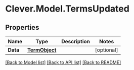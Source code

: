 # Clever.Model.TermsUpdated
## Properties

Name | Type | Description | Notes
------------ | ------------- | ------------- | -------------
**Data** | [**TermObject**](TermObject.md) |  | [optional] 

[[Back to Model list]](../README.md#documentation-for-models) [[Back to API list]](../README.md#documentation-for-api-endpoints) [[Back to README]](../README.md)

